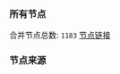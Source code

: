 ### 所有节点
合并节点总数: `1183`
[节点链接](https://raw.githubusercontent.com/rzhy1/11/master/sub/sub_merge_base64.txt)

### 节点来源
